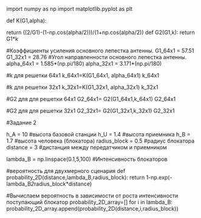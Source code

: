 import numpy as np
import matplotlib.pyplot as plt

def K(G1,alpha):
    
return ((2/G1)-(1-np.cos(alpha/2)))/(1+np.cos(alpha/2))
def G2(G1,k):
return G1*k

#Коэффициенты усиления основного лепестка антенны.
G1_64x1 = 57.51
G1_32x1 = 28.76
#Угол направленности основного лепестка антенны.
alpha_64x1 = 1.585*(np.pi/180) alpha_32x1 = 3.171*(np.pi/180)

#k для решетки 64x1
k_64x1=K(G1_64x1, alpha_64x1) k_64x1

#k для решетки 32x1
k_32x1=K(G1_32x1, alpha_32x1) k_32x1

#G2 для для решетки 64x1
G2_64x1= G2(G1_64x1,k_64x1) G2_64x1

#G2 для для решетки 32x1
G2_32x1= G2(G1_32x1,k_32x1) G2_32x1


#Задание 2

h_A = 10 #высота базовой станции
h_U = 1.4 #высота приемника
h_B = 1.7 #высота человека (блокатора)
radius_block = 0.5 #радиус блокатора
distance = 3 #дистанция между передатчиком и приемником

lambda_B = np.linspace(0.1,5,100)	#Интенсивность блокаторов

#вероятность для двухмерного сценария
def probability_2D(distance,lambda_B,radius_block):
return 1-np.exp(-lambda_B*2*radius_block*distance)

#Вычислаем вероятность в зависимости от роста интенсивности поступающий блокатор
probability_2D_array=[]
for i in lambda_B:
probability_2D_array.append(probability_2D(distance,i,radius_block))
